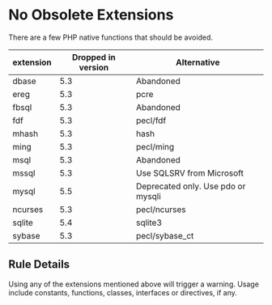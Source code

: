 <!-- Good Practices -->
# No Obsolete Extensions

There are a few PHP native functions that should be avoided. 

| extension | Dropped in version  |  Alternative |
|---|---|---|
| dbase      | 5.3 | Abandoned |
| ereg       | 5.3 | pcre |
| fbsql      | 5.3 | Abandoned |
| fdf        | 5.3 | pecl/fdf |
| mhash      | 5.3 | hash |
| ming       | 5.3 | pecl/ming |
| msql       | 5.3 | Abandoned |
| mssql      | 5.3 | Use SQLSRV from Microsoft |
| mysql      | 5.5 | Deprecated only. Use pdo or mysqli |
| ncurses    | 5.3 | pecl/ncurses |
| sqlite     | 5.4 | sqlite3 |
| sybase     | 5.3 | pecl/sybase\_ct |

<!--
|   |   |   |
-->


## Rule Details

Using any of the extensions mentioned above will trigger a warning. Usage include constants, functions, classes, interfaces or directives, if any.

<!--
### Options

## When Not To Use It

## Further Readings
-->

